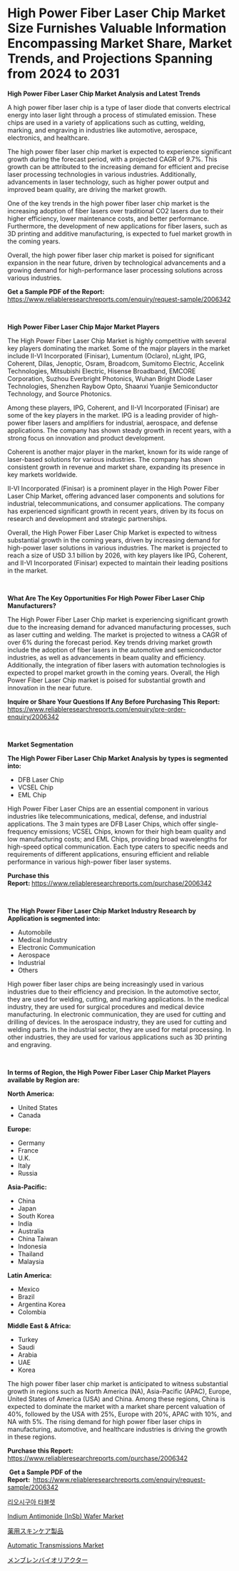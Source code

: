 <p><h1>High Power Fiber Laser Chip Market Size Furnishes Valuable Information Encompassing Market Share, Market Trends, and Projections Spanning from 2024 to 2031</h1></p><p><strong>High Power Fiber Laser Chip Market Analysis and Latest Trends</strong></p>
<p><p>A high power fiber laser chip is a type of laser diode that converts electrical energy into laser light through a process of stimulated emission. These chips are used in a variety of applications such as cutting, welding, marking, and engraving in industries like automotive, aerospace, electronics, and healthcare.</p><p>The high power fiber laser chip market is expected to experience significant growth during the forecast period, with a projected CAGR of 9.7%. This growth can be attributed to the increasing demand for efficient and precise laser processing technologies in various industries. Additionally, advancements in laser technology, such as higher power output and improved beam quality, are driving the market growth.</p><p>One of the key trends in the high power fiber laser chip market is the increasing adoption of fiber lasers over traditional CO2 lasers due to their higher efficiency, lower maintenance costs, and better performance. Furthermore, the development of new applications for fiber lasers, such as 3D printing and additive manufacturing, is expected to fuel market growth in the coming years.</p><p>Overall, the high power fiber laser chip market is poised for significant expansion in the near future, driven by technological advancements and a growing demand for high-performance laser processing solutions across various industries.</p></p>
<p><strong>Get a Sample PDF of the Report:&nbsp;</strong> <a href="https://www.reliableresearchreports.com/enquiry/request-sample/2006342">https://www.reliableresearchreports.com/enquiry/request-sample/2006342</a></p>
<p>&nbsp;</p>
<p><strong>High Power Fiber Laser Chip Major Market Players</strong></p>
<p><p>The High Power Fiber Laser Chip Market is highly competitive with several key players dominating the market. Some of the major players in the market include II-VI Incorporated (Finisar), Lumentum (Oclaro), nLight, IPG, Coherent, Dilas, Jenoptic, Osram, Broadcom, Sumitomo Electric, Accelink Technologies, Mitsubishi Electric, Hisense Broadband, EMCORE Corporation, Suzhou Everbright Photonics, Wuhan Bright Diode Laser Technologies, Shenzhen Raybow Opto, Shaanxi Yuanjie Semiconductor Technology, and Source Photonics.</p><p>Among these players, IPG, Coherent, and II-VI Incorporated (Finisar) are some of the key players in the market. IPG is a leading provider of high-power fiber lasers and amplifiers for industrial, aerospace, and defense applications. The company has shown steady growth in recent years, with a strong focus on innovation and product development.</p><p>Coherent is another major player in the market, known for its wide range of laser-based solutions for various industries. The company has shown consistent growth in revenue and market share, expanding its presence in key markets worldwide.</p><p>II-VI Incorporated (Finisar) is a prominent player in the High Power Fiber Laser Chip Market, offering advanced laser components and solutions for industrial, telecommunications, and consumer applications. The company has experienced significant growth in recent years, driven by its focus on research and development and strategic partnerships.</p><p>Overall, the High Power Fiber Laser Chip Market is expected to witness substantial growth in the coming years, driven by increasing demand for high-power laser solutions in various industries. The market is projected to reach a size of USD 3.1 billion by 2026, with key players like IPG, Coherent, and II-VI Incorporated (Finisar) expected to maintain their leading positions in the market.</p></p>
<p>&nbsp;</p>
<p><strong>What Are The Key Opportunities For High Power Fiber Laser Chip Manufacturers?</strong></p>
<p><p>The High Power Fiber Laser Chip market is experiencing significant growth due to the increasing demand for advanced manufacturing processes, such as laser cutting and welding. The market is projected to witness a CAGR of over 6% during the forecast period. Key trends driving market growth include the adoption of fiber lasers in the automotive and semiconductor industries, as well as advancements in beam quality and efficiency. Additionally, the integration of fiber lasers with automation technologies is expected to propel market growth in the coming years. Overall, the High Power Fiber Laser Chip market is poised for substantial growth and innovation in the near future.</p></p>
<p><strong>Inquire or Share Your Questions If Any Before Purchasing This Report:</strong> <a href="https://www.reliableresearchreports.com/enquiry/pre-order-enquiry/2006342">https://www.reliableresearchreports.com/enquiry/pre-order-enquiry/2006342</a></p>
<p>&nbsp;</p>
<p><strong>Market Segmentation</strong></p>
<p><strong>The High Power Fiber Laser Chip Market Analysis by types is segmented into:</strong></p>
<p><ul><li>DFB Laser Chip</li><li>VCSEL Chip</li><li>EML Chip</li></ul></p>
<p><p>High Power Fiber Laser Chips are an essential component in various industries like telecommunications, medical, defense, and industrial applications. The 3 main types are DFB Laser Chips, which offer single-frequency emissions; VCSEL Chips, known for their high beam quality and low manufacturing costs; and EML Chips, providing broad wavelengths for high-speed optical communication. Each type caters to specific needs and requirements of different applications, ensuring efficient and reliable performance in various high-power fiber laser systems.</p></p>
<p><strong>Purchase this Report:&nbsp;</strong><a href="https://www.reliableresearchreports.com/purchase/2006342">https://www.reliableresearchreports.com/purchase/2006342</a></p>
<p>&nbsp;</p>
<p><strong>The High Power Fiber Laser Chip Market Industry Research by Application is segmented into:</strong></p>
<p><ul><li>Automobile</li><li>Medical Industry</li><li>Electronic Communication</li><li>Aerospace</li><li>Industrial</li><li>Others</li></ul></p>
<p><p>High power fiber laser chips are being increasingly used in various industries due to their efficiency and precision. In the automotive sector, they are used for welding, cutting, and marking applications. In the medical industry, they are used for surgical procedures and medical device manufacturing. In electronic communication, they are used for cutting and drilling of devices. In the aerospace industry, they are used for cutting and welding parts. In the industrial sector, they are used for metal processing. In other industries, they are used for various applications such as 3D printing and engraving.</p></p>
<p>&nbsp;</p>
<p><strong>In terms of Region, the High Power Fiber Laser Chip Market Players available by Region are:</strong></p>
<p>
    <p> <strong> North America: </strong>
        <ul>
            <li>United States</li>
            <li>Canada</li>
        </ul>
        </p> 
    <p> <strong> Europe: </strong>
        <ul>
            <li>Germany</li>
            <li>France</li>
            <li>U.K.</li>
            <li>Italy</li>
            <li>Russia</li>
        </ul>
        </p> 
    <p> <strong> Asia-Pacific: </strong>
        <ul>
            <li>China</li>
            <li>Japan</li>
            <li>South Korea</li>
            <li>India</li>
            <li>Australia</li>
            <li>China Taiwan</li>
            <li>Indonesia</li>
            <li>Thailand</li>
            <li>Malaysia</li>
        </ul>
        </p> 
    <p> <strong> Latin America: </strong>
        <ul>
            <li>Mexico</li>
            <li>Brazil</li>
            <li>Argentina Korea</li>
            <li>Colombia</li>
        </ul>
        </p> 
    <p> <strong> Middle East & Africa: </strong>
        <ul>
            <li>Turkey</li>
            <li>Saudi</li>
            <li>Arabia</li>
            <li>UAE</li>
            <li>Korea</li>
        </ul>
    </p>
    </p>
<p><p>The high power fiber laser chip market is anticipated to witness substantial growth in regions such as North America (NA), Asia-Pacific (APAC), Europe, United States of America (USA) and China. Among these regions, China is expected to dominate the market with a market share percent valuation of 40%, followed by the USA with 25%, Europe with 20%, APAC with 10%, and NA with 5%. The rising demand for high power fiber laser chips in manufacturing, automotive, and healthcare industries is driving the growth in these regions.</p></p>
<p><strong>Purchase this Report: </strong><a href="https://www.reliableresearchreports.com/purchase/2006342">https://www.reliableresearchreports.com/purchase/2006342</a></p>
<p>&nbsp;<strong>Get a Sample PDF of the Report:&nbsp;&nbsp;</strong><a href="https://www.reliableresearchreports.com/enquiry/request-sample/2006342">https://www.reliableresearchreports.com/enquiry/request-sample/2006342</a></p>
<p><strong></strong></p>
<p><p><a href="https://github.com/CliftonFisher9067/Market-Research-Report-List-1/blob/main/752623513369.md">리오시구아 타블렛</a></p><p><a href="https://github.com/Glendatilghmankmgz0rbhwpy/Market-Research-Report-List-1/blob/main/indium-antimonide-insb-wafer-market.md">Indium Antimonide (InSb) Wafer Market</a></p><p><a href="https://github.com/mcbeesbxa270/Market-Research-Report-List-1/blob/main/132792914256.md">薬用スキンケア製品</a></p><p><a href="https://issuu.com/reportprime-2/docs/automatic-transmissions-market-size-2030.pptx">Automatic Transmissions Market</a></p><p><a href="https://github.com/EmoryYundt1935/Market-Research-Report-List-1/blob/main/829953614257.md">メンブレンバイオリアクター</a></p></p>